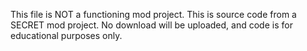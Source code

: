 This file is NOT a functioning mod project. This is source code from a SECRET mod project. No download will be uploaded, and code is for educational purposes only.